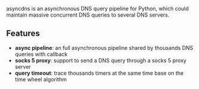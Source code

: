 asyncdns is an asynchronous DNS query pipeline for Python, which could maintain massive concurrent DNS queries to several DNS servers.

## Features ##
  * **async pipeline**: an full asynchronous pipeline shared by thousands DNS queries with callback
  * **socks 5 proxy**: support to send a DNS query through a socks 5 proxy server
  * **query timeout**: trace thousands timers at the same time base on the time wheel algorithm
